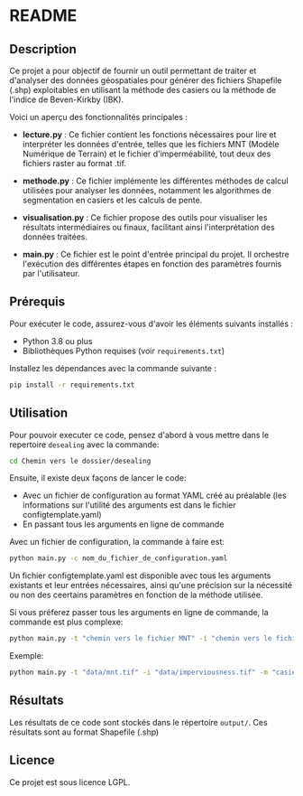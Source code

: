 # README

## Description

Ce projet a pour objectif de fournir un outil permettant de traiter et d'analyser des données géospatiales pour générer des fichiers Shapefile (.shp) exploitables en utilisant la méthode des casiers ou la méthode de l'indice de Beven-Kirkby (IBK). 

Voici un aperçu des fonctionnalités principales :

- **lecture.py** : Ce fichier contient les fonctions nécessaires pour lire et interpréter les données d'entrée, telles que les fichiers MNT (Modèle Numérique de Terrain) et le fichier d'imperméabilité, tout deux des fichiers raster au format .tif.

- **methode.py** : Ce fichier implémente les différentes méthodes de calcul utilisées pour analyser les données, notamment les algorithmes de segmentation en casiers et les calculs de pente.

- **visualisation.py** : Ce fichier propose des outils pour visualiser les résultats intermédiaires ou finaux, facilitant ainsi l'interprétation des données traitées.

- **main.py** : Ce fichier est le point d'entrée principal du projet. Il orchestre l'exécution des différentes étapes en fonction des paramètres fournis par l'utilisateur.


## Prérequis

Pour exécuter le code, assurez-vous d'avoir les éléments suivants installés :
- Python 3.8 ou plus
- Bibliothèques Python requises (voir `requirements.txt`)

Installez les dépendances avec la commande suivante :
```bash
pip install -r requirements.txt
```

## Utilisation

Pour pouvoir executer ce code, pensez d'abord à vous mettre dans le repertoire `desealing` avec la commande:
```bash
cd Chemin vers le dossier/desealing
```

Ensuite, il existe deux façons de lancer le code:
 - Avec un fichier de configuration au format YAML créé au préalable (les informations sur l'utilité des arguments est dans le fichier configtemplate.yaml)
 - En passant tous les arguments en ligne de commande

Avec un fichier de configuration, la commande à faire est:
```bash
python main.py -c nom_du_fichier_de_configuration.yaml
```

Un fichier configtemplate.yaml est disponible avec tous les arguments existants et leur entrées nécessaires, ainsi qu'une précision sur la nécessité ou non des ceertains paramètres en fonction de la méthode utilisée.

Si vous préferez passer tous les arguments en ligne de commande, la commande est plus complexe: 
```bash
python main.py -t "chemin vers le fichier MNT" -i "chemin vers le fichier d'imperméabilité" -m "methode" -cs "taille de casier en mètre" -slope "méthode de calcul de pentes" -if "facteur entre 0 et 1 pour poids de l'imperméabilité" -out "chemin vers le dossier où mettre le fichier .shp résultant"
```

Exemple: 
```bash
python main.py -t "data/mnt.tif" -i "data/imperviousness.tif" -m "casier" -cs 10 -slope "best_fit_plane" -if 0.4 -out "./output"
```


## Résultats

Les résultats de ce code sont stockés dans le répertoire `output/`. Ces résultats sont au format Shapefile (.shp)

## Licence

Ce projet est sous licence LGPL.
